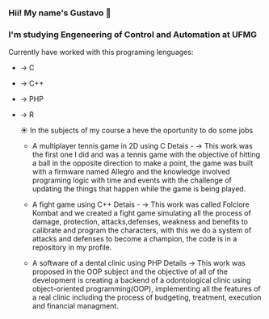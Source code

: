 ###                            Hii! My name's Gustavo 👋
### I'm studying Engeneering of Control and Automation at UFMG

Currently have worked with this programing lenguages:
- -> C
- -> C++
- -> PHP
- -> R

  ☀️ In the subjects of my course a heve the oportunity to do some jobs
  
  - A multiplayer tennis game in 2D using C
  Detais - -> This work was the first one I did and was a tennis game with the objective of
hitting a ball in the opposite direction to make a point, the game was built with a firmware named Allegro and
the knowledge involved programing logic with time and events with the challenge of updating the things that happen
while the game is being played.

  - A fight game using C++
  Detais - -> This work was called Folclore Kombat and we created a fight game simulating all the process of damage, protection,
 attacks,defenses, weakness and benefits to calibrate and program the characters, with this we do a system of attacks and
 defenses to become a champion, the code is in a repository in my profile.

  - A software of a dental clinic using PHP
  Details -> This work was proposed in the OOP subject and the objective of all of the development
is creating a backend of a odontological clinic using object-oriented programming(OOP), implementing all the features of a real clinic including the process of budgeting, treatment, execution and financial managment.


